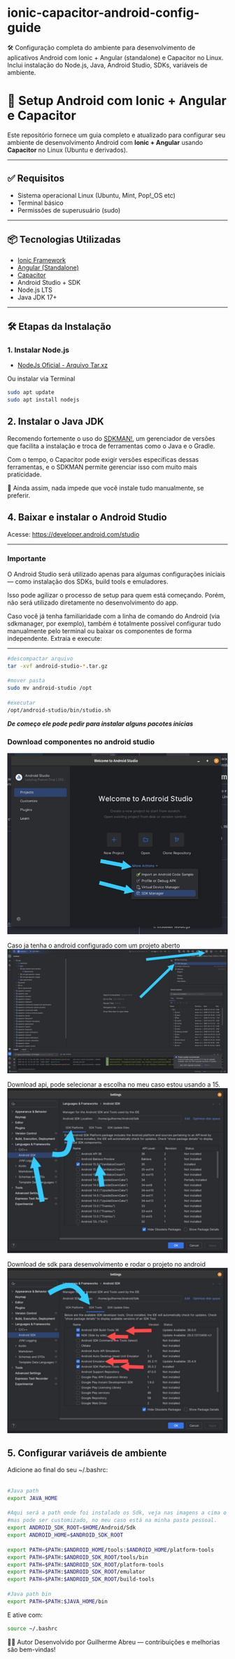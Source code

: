 # ionic-capacitor-android-config-guide
🛠️ Configuração completa do ambiente para desenvolvimento de aplicativos Android com Ionic + Angular (standalone) e Capacitor no Linux. Inclui instalação do Node.js, Java, Android Studio, SDKs, variáveis de ambiente.


# 🚀 Setup Android com Ionic + Angular e Capacitor

Este repositório fornece um guia completo e atualizado para configurar seu ambiente de desenvolvimento Android com **Ionic + Angular** usando **Capacitor** no Linux (Ubuntu e derivados).

---

## ✅ Requisitos

- Sistema operacional Linux (Ubuntu, Mint, Pop!_OS etc)
- Terminal básico
- Permissões de superusuário (sudo)

---

## 📦 Tecnologias Utilizadas

- [Ionic Framework](https://ionicframework.com/)
- [Angular (Standalone)](https://angular.io/)
- [Capacitor](https://capacitorjs.com/)
- Android Studio + SDK
- Node.js LTS
- Java JDK 17+

---

## 🛠️ Etapas da Instalação

### 1. Instalar Node.js

- [NodeJs Oficial - Arquivo Tar.xz](https://nodejs.org/)

Ou instalar via Terminal
```bash
sudo apt update
sudo apt install nodejs
```
## 2. Instalar o Java JDK

Recomendo fortemente o uso do [SDKMAN!](https://sdkman.io/), um gerenciador de versões que facilita a instalação e troca de ferramentas como o Java e o Gradle.

Com o tempo, o Capacitor pode exigir versões específicas dessas ferramentas, e o SDKMAN permite gerenciar isso com muito mais praticidade.

🔧 Ainda assim, nada impede que você instale tudo manualmente, se preferir.


## 4. Baixar e instalar o Android Studio
Acesse: https://developer.android.com/studio

***
### Importante
O Android Studio será utilizado apenas para algumas configurações iniciais — como instalação dos SDKs, build tools e emuladores.

Isso pode agilizar o processo de setup para quem está começando. Porém, não será utilizado diretamente no desenvolvimento do app.

Caso você já tenha familiaridade com a linha de comando do Android (via sdkmanager, por exemplo), também é totalmente possível configurar tudo manualmente pelo terminal ou baixar os componentes de forma independente.
Extraia e execute:
***

```bash
#descompactar arquivo
tar -xvf android-studio-*.tar.gz

#mover pasta
sudo mv android-studio /opt

#executar
/opt/android-studio/bin/studio.sh
```
***De começo ele pode pedir para instalar alguns pacotes inicias***

### Download componentes no android studio
![img](https://github.com/GuilhermeAbreu/ionic-capacitor-android-config-guide/blob/main/image/tela-inicial.jpeg)

Caso ja tenha o android configurado com um projeto aberto
![img](https://github.com/GuilhermeAbreu/ionic-capacitor-android-config-guide/blob/main/image/tela-projeto-aberto.jpeg)

Download api, pode selecionar a escolha no meu caso estou usando a 15.
![img](https://github.com/GuilhermeAbreu/ionic-capacitor-android-config-guide/blob/main/image/download-api-android.jpeg)

Download de sdk para desenvolvimento e rodar o projeto no android
![img](https://github.com/GuilhermeAbreu/ionic-capacitor-android-config-guide/blob/main/image/download-sdk.jpeg)

## 5. Configurar variáveis de ambiente


Adicione ao final do seu ~/.bashrc:

```bash

#Java path
export JAVA_HOME

#Aqui será a path onde foi instalado os Sdk, veja nas imagens a cima o local.
#mas pode ser customizado, no meu caso está na minha pasta pessoal.
export ANDROID_SDK_ROOT=$HOME/Android/Sdk
export ANDROID_HOME=$ANDROID_SDK_ROOT

export PATH=$PATH:$ANDROID_HOME/tools:$ANDROID_HOME/platform-tools
export PATH=$PATH:$ANDROID_SDK_ROOT/tools/bin
export PATH=$PATH:$ANDROID_SDK_ROOT/platform-tools
export PATH=$PATH:$ANDROID_SDK_ROOT/emulator
export PATH=$PATH:$ANDROID_SDK_ROOT/build-tools

#Java path bin
export PATH=$PATH:$JAVA_HOME/bin
```
E ative com:

```bash
source ~/.bashrc
```

👨‍💻 Autor
Desenvolvido por Guilherme Abreu — contribuições e melhorias são bem-vindas!

